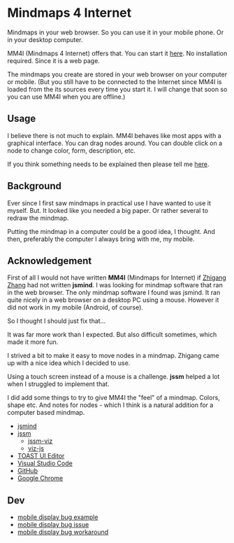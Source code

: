 # Mindmaps 4 Internet

Mindmaps in your web browser. So you can use it in your mobile phone. Or in your desktop computer.

MM4I (Mindmaps 4 Internet) offers that. 
You can start it [here](https://lborgman.github.io/mm4i/mm4i.html).
No installation required. Since it is a web page.

The mindmaps you create are stored in your web browser on your computer or mobile.
(But you still have to be connected to the Internet since MM4I is loaded from the its 
sources every time you start it.
I will change that soon so you can use MM4I when you are offline.)


## Usage
I believe there is not much to explain.
MM4I behaves like most apps with a graphical interface.
You can drag nodes around.
You can double click on a node to change color, form, description, etc.

If you think something needs to be explained then please tell me 
[here](https://github.com/lborgman/mm4i/issues).


## Background
Ever since I first saw mindmaps in practical use I have wanted to use it myself. 
But. It looked like you needed a big paper. 
Or rather several to redraw the mindmap. 

Putting the mindmap in a computer could be a good idea, I thought.
And then, preferably the computer I always bring with me, my mobile.


## Acknowledgement

First of all I would not have written **MM4I** (Mindmaps for Internet)
if [Zhigang Zhang](https://github.com/hizzgdev) had not written **jsmind**. 
I was looking for mindmap software that ran in the web browser.
The only mindmap software I found was jsmind.
It ran quite nicely in a web browser on a desktop PC using a mouse.
However it did not work in my mobile (Android, of course).

So I thought I should just fix that... 

It was far more work than I expected.
But also difficult sometimes, which made it more fun.

I strived a bit to make it easy to move nodes in a mindmap.
Zhigang came up with a nice idea which I decided to use.

Using a touch screen instead of a mouse is a challenge.
**jssm** helped a lot when I struggled to implement that.

I did add some things to try to give MM4I the "feel" of a mindmap.
Colors, shape etc.
And notes for nodes - which I think is a natural addition for a computer
based mindmap.

* [jsmind](https://www.npmjs.com/package/jsmind)
* [jssm](https://www.npmjs.com/package/jssm)
    * [jssm-viz](https://www.npmjs.com/package/jssm-viz)
    * [viz-js](https://www.npmjs.com/package/@viz-js/viz)
* [TOAST UI Editor](https://github.com/nhn/tui.editor/blob/master/README.md)
* [Visual Studio Code](https://code.visualstudio.com/)
* [GitHub](https://github.com/)
* [Google Chrome](https://en.wikipedia.org/wiki/Google_Chrome)

## Dev
* [mobile display bug example](https://lborgman.github.io/mm4i/mobile-disp-bug.html)
* [mobile display bug issue](https://issues.chromium.org/issues/381679574)
* [mobile display bug workaround](https://lborgman.github.io/mm4i/mobile-disp-bug-workaround.html)
